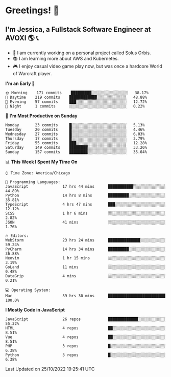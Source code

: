 # Greetings! 🧠

## I'm Jessica, a Fullstack Software Engineer at AVOXI 🌎 📞

- 🌟 I am currently working on a personal project called Solus Orbis.
- 📚 I am learning more about AWS and Kubernetes.
- 🎮 I enjoy casual video game play now, but was once a hardcore World of Warcraft player.

<!--START_SECTION:waka-->
**I'm an Early 🐤** 

```text
🌞 Morning    171 commits    █████████░░░░░░░░░░░░░░░░   38.17% 
🌆 Daytime    219 commits    ████████████░░░░░░░░░░░░░   48.88% 
🌃 Evening    57 commits     ███░░░░░░░░░░░░░░░░░░░░░░   12.72% 
🌙 Night      1 commits      ░░░░░░░░░░░░░░░░░░░░░░░░░   0.22%

```
📅 **I'm Most Productive on Sunday** 

```text
Monday       23 commits     █░░░░░░░░░░░░░░░░░░░░░░░░   5.13% 
Tuesday      20 commits     █░░░░░░░░░░░░░░░░░░░░░░░░   4.46% 
Wednesday    27 commits     █░░░░░░░░░░░░░░░░░░░░░░░░   6.03% 
Thursday     17 commits     █░░░░░░░░░░░░░░░░░░░░░░░░   3.79% 
Friday       55 commits     ███░░░░░░░░░░░░░░░░░░░░░░   12.28% 
Saturday     149 commits    ████████░░░░░░░░░░░░░░░░░   33.26% 
Sunday       157 commits    ████████░░░░░░░░░░░░░░░░░   35.04%

```


📊 **This Week I Spent My Time On** 

```text
⌚︎ Time Zone: America/Chicago

💬 Programming Languages: 
JavaScript               17 hrs 44 mins      ███████████░░░░░░░░░░░░░░   44.89% 
Python                   14 hrs 8 mins       █████████░░░░░░░░░░░░░░░░   35.81% 
TypeScript               4 hrs 47 mins       ███░░░░░░░░░░░░░░░░░░░░░░   12.12% 
SCSS                     1 hr 6 mins         ░░░░░░░░░░░░░░░░░░░░░░░░░   2.82% 
JSON                     41 mins             ░░░░░░░░░░░░░░░░░░░░░░░░░   1.76%

🔥 Editors: 
WebStorm                 23 hrs 24 mins      ██████████████░░░░░░░░░░░   59.24% 
PyCharm                  14 hrs 34 mins      █████████░░░░░░░░░░░░░░░░   36.88% 
Neovim                   1 hr 15 mins        ░░░░░░░░░░░░░░░░░░░░░░░░░   3.19% 
GoLand                   11 mins             ░░░░░░░░░░░░░░░░░░░░░░░░░   0.48% 
DataGrip                 4 mins              ░░░░░░░░░░░░░░░░░░░░░░░░░   0.21%

💻 Operating System: 
Mac                      39 hrs 30 mins      █████████████████████████   100.0%

```

**I Mostly Code in JavaScript** 

```text
JavaScript               26 repos            █████████████░░░░░░░░░░░░   55.32% 
HTML                     4 repos             ██░░░░░░░░░░░░░░░░░░░░░░░   8.51% 
Vue                      4 repos             ██░░░░░░░░░░░░░░░░░░░░░░░   8.51% 
PHP                      3 repos             █░░░░░░░░░░░░░░░░░░░░░░░░   6.38% 
Python                   3 repos             █░░░░░░░░░░░░░░░░░░░░░░░░   6.38%

```



 Last Updated on 25/10/2022 19:25:41 UTC
<!--END_SECTION:waka-->

<!--
**jessikuh/jessikuh** is a ✨ _special_ ✨ repository because its `README.md` (this file) appears on your GitHub profile.

Here are some ideas to get you started:

- 🔭 I’m currently working on ...
- 🌱 I’m currently learning ...
- 👯 I’m looking to collaborate on ...
- 🤔 I’m looking for help with ...
- 💬 Ask me about ...
- 📫 How to reach me: ...
- 😄 Pronouns: ...
- ⚡ Fun fact: ...
-->
